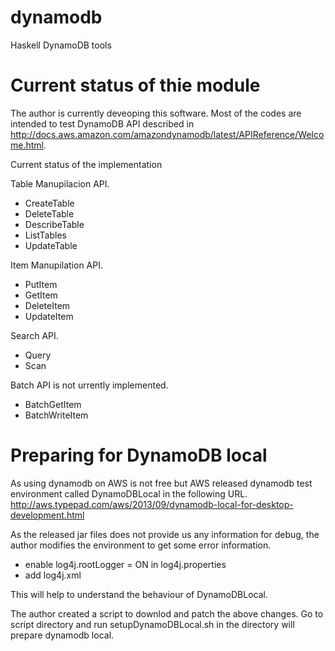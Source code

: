dynamodb
========

Haskell DynamoDB tools

# Current status of thie module
The author is currently deveoping this software. Most of the codes are intended to test DynamoDB API described in 
http://docs.aws.amazon.com/amazondynamodb/latest/APIReference/Welcome.html.

Current status of the implementation

Table Manupilacion API.
* CreateTable
* DeleteTable
* DescribeTable
* ListTables
* UpdateTable

Item Manupilation API.
* PutItem
* GetItem
* DeleteItem
* UpdateItem

Search API.
* Query
* Scan

Batch API is not urrently implemented.
* BatchGetItem
* BatchWriteItem

# Preparing for DynamoDB local
As using dynamodb on AWS is not free but AWS released dynamodb test environment called DynamoDBLocal
in the following URL.
http://aws.typepad.com/aws/2013/09/dynamodb-local-for-desktop-development.html

As the released jar files does not provide us any information for debug, the author modifies
the environment to get some error information.

* enable log4j.rootLogger = ON in log4j.properties
* add log4j.xml

This will help to understand the behaviour of DynamoDBLocal.

The author created a script to downlod and patch the above changes.
Go to script directory and run setupDynamoDBLocal.sh in the directory will
prepare dynamodb local.



